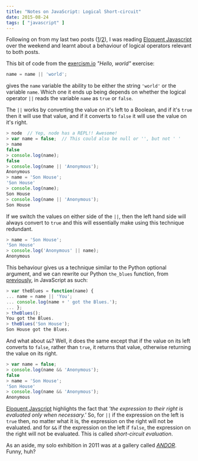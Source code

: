 ```yaml
---
title: "Notes on JavaScript: Logical Short-circuit"
date: 2015-08-24
tags: [ "javascript" ]
---
```


Following on from my last two posts ([1][onePost]/[2][twoPost]), I was reading [Eloquent Javascript][ej] over the weekend and learnt about a behaviour of logical operators relevant to both posts.

This bit of code from the [exercism.io][exercism] *"Hello, world"* exercise:

```javascript
name = name || 'world';
```

gives the `name` variable the ability to be either the string `'world'` or the variable `name`.  Which one it ends up being depends on whether the logical operator `||` reads the variable `name` as `true` or `false`.

The `||` works by converting the value on it's left to a Boolean, and if it's `true` then it will use that value, and if it converts to `false` it will use the value on it's right.

```javascript
> node  // Yep, node has a REPL!! Awesome!
> var name = false;  // This could also be null or '', but not ' '
> name
false
> console.log(name);
false
> console.log(name || 'Anonymous');
Anonymous
> name = 'Son House';
'Son House'
> console.log(name);
Son House
> console.log(name || 'Anonymous');
Son House
```

If we switch the values on either side of the `||`, then the left hand side will always convert to `true` and this will essentially make using this technique redundant.

```javascript
> name = 'Son House';
'Son House'
> console.log('Anonymous' || name);
Anonymous
```

This behaviour gives us a technique similar to the Python optional argument, and we can rewrite our Python `the_blues` function, from [previously][twoPost], in JavaScript as such:

```javascript
> var theBlues = function(name) {
... name = name || 'You';
... console.log(name + ' got the Blues.');
... };
> theBlues();
You got the Blues.
> theBlues('Son House');
Son House got the Blues.
```

And what about `&&`?  Well, it does the same except that if the value on its left converts to `false`, rather than `true`, it returns that value, otherwise returning the value on its right.

```javascript
> var name = false;
> console.log(name && 'Anonymous');
false
> name = 'Son House';
'Son House'
> console.log(name && 'Anonymous');
Anonymous
```

[Eloquent Javscript][ej] highlights the fact that *'the expression to their right is evaluated only when necessary.'* So, for `||` if the expression on the left is `true` then, no matter what it is, the expression on the right will not be evaluated.  and for `&&` if the expression on the left if `false`, the expression on the right will not be evaluated. This is called *short-circuit evaluation*.

As an aside, my solo exhibition in 2011 was at a gallery called [*ANDOR*][andor]. Funny, huh?


[onePost]: https://bordeltabernacle.github.io/2015/08/21/node-dipping-toes.html
[twoPost]: https://bordeltabernacle.github.io/2015/08/21/python-function-arguments.html
[ej]:       http://eloquentjavascript.net/
[exercism]: http://exercism.io/
[andor]: http://www.creativeandorcultural.com/index.php/nobodys-fault-but-mine-yours-ours-mine
